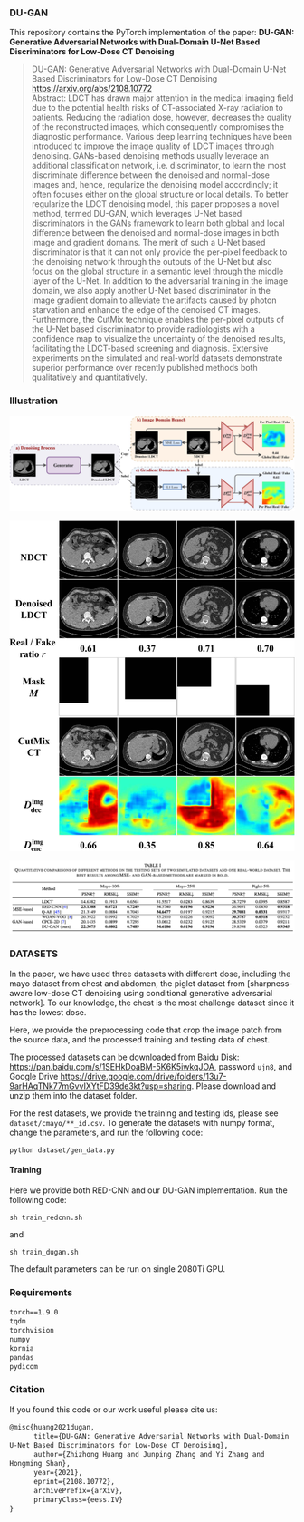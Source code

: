 ### DU-GAN
This repository contains the PyTorch implementation of the paper: **DU-GAN: Generative Adversarial Networks with Dual-Domain U-Net Based Discriminators for Low-Dose CT Denoising**

> DU-GAN: Generative Adversarial Networks with Dual-Domain U-Net Based Discriminators for Low-Dose CT Denoising<br>
> https://arxiv.org/abs/2108.10772 <br>
> Abstract: LDCT has drawn major attention in the medical imaging field due to the potential health risks of CT-associated X-ray radiation to patients. Reducing the radiation dose, however, decreases the quality of the reconstructed images, which consequently compromises the diagnostic performance. Various deep learning techniques have been introduced to improve the image quality of LDCT images through denoising. GANs-based denoising methods usually leverage an additional classification network, i.e. discriminator, to learn the most discriminate difference between the denoised and normal-dose images and, hence, regularize the denoising model accordingly; it often focuses either on the global structure or local details. To better regularize the LDCT denoising model, this paper proposes a novel method, termed DU-GAN, which leverages U-Net based discriminators in the GANs framework to learn both global and local difference between the denoised and normal-dose images in both image and gradient domains. The merit of such a U-Net based discriminator is that it can not only provide the per-pixel feedback to the denoising network through the outputs of the U-Net but also focus on the global structure in a semantic level through the middle layer of the U-Net. In addition to the adversarial training in the image domain, we also apply another U-Net based discriminator in the image gradient domain to alleviate the artifacts caused by photon starvation and enhance the edge of the denoised CT images. Furthermore, the CutMix technique enables the per-pixel outputs of the U-Net based discriminator to provide radiologists with a confidence map to visualize the uncertainty of the denoised results, facilitating the LDCT-based screening and diagnosis. Extensive experiments on the simulated and real-world datasets demonstrate superior performance over recently published methods both qualitatively and quantitatively.

### Illustration
![](fig/framework.jpg)

![](fig/cutmix.jpg)

![](fig/performance.png)

### DATASETS 
In the paper, we have used three datasets with different dose, including the mayo dataset from chest and abdomen, the piglet dataset from [sharpness-aware low-dose CT denoising using conditional generative adversarial network]. To our knowledge, the chest is the most challenge dataset since it has the lowest dose.

Here, we provide the preprocessing code that crop the image patch from the source data, and the processed training and testing data of chest.

The processed datasets can be downloaded from Baidu Disk: https://pan.baidu.com/s/1SEHkDoaBM-5K6K5iwkqJOA, password `ujn8`, and Google Drive https://drive.google.com/drive/folders/13u7-9arHAqTNk77mGvvIXYtFD39de3kt?usp=sharing. Please download and unzip them into the dataset folder.

For the rest datasets, we provide the training and testing ids, please see `dataset/cmayo/**_id.csv`. To generate the datasets with numpy format, change the parameters, and run the following code:

```shell
python dataset/gen_data.py
```

#### Training
Here we provide both RED-CNN and our DU-GAN implementation. Run the following code:
```shell
sh train_redcnn.sh
```
and
```shell
sh train_dugan.sh
```
The default parameters can be run on single 2080Ti GPU.

### Requirements
```
torch==1.9.0
tqdm
torchvision
numpy
kornia
pandas
pydicom
```

### Citation

If you found this code or our work useful please cite us:

```
@misc{huang2021dugan,
      title={DU-GAN: Generative Adversarial Networks with Dual-Domain U-Net Based Discriminators for Low-Dose CT Denoising}, 
      author={Zhizhong Huang and Junping Zhang and Yi Zhang and Hongming Shan},
      year={2021},
      eprint={2108.10772},
      archivePrefix={arXiv},
      primaryClass={eess.IV}
}
```